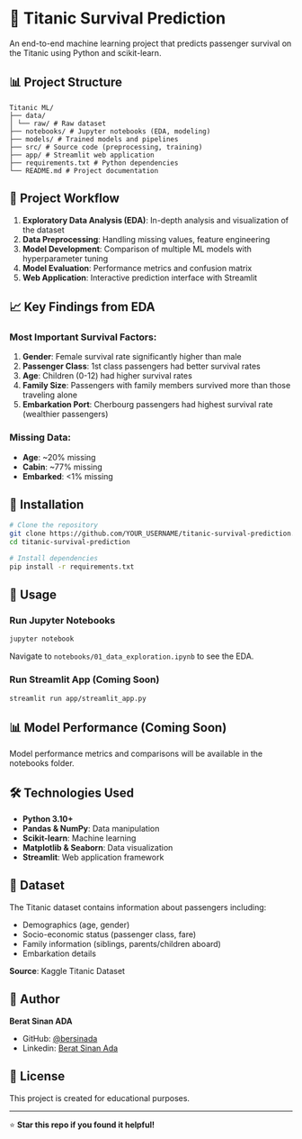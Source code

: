 # 🚢 Titanic Survival Prediction

An end-to-end machine learning project that predicts passenger survival on the Titanic using Python and scikit-learn.

## 📊 Project Structure

```
Titanic ML/
├── data/
│ └── raw/ # Raw dataset
├── notebooks/ # Jupyter notebooks (EDA, modeling)
├── models/ # Trained models and pipelines
├── src/ # Source code (preprocessing, training)
├── app/ # Streamlit web application
├── requirements.txt # Python dependencies
└── README.md # Project documentation
```

## 🎯 Project Workflow

1. **Exploratory Data Analysis (EDA)**: In-depth analysis and visualization of the dataset
2. **Data Preprocessing**: Handling missing values, feature engineering
3. **Model Development**: Comparison of multiple ML models with hyperparameter tuning
4. **Model Evaluation**: Performance metrics and confusion matrix
5. **Web Application**: Interactive prediction interface with Streamlit

## 📈 Key Findings from EDA

### Most Important Survival Factors:

1. **Gender**: Female survival rate significantly higher than male
2. **Passenger Class**: 1st class passengers had better survival rates
3. **Age**: Children (0-12) had higher survival rates
4. **Family Size**: Passengers with family members survived more than those traveling alone
5. **Embarkation Port**: Cherbourg passengers had highest survival rate (wealthier passengers)

### Missing Data:

- **Age**: ~20% missing
- **Cabin**: ~77% missing
- **Embarked**: <1% missing

## 🚀 Installation

```bash
# Clone the repository
git clone https://github.com/YOUR_USERNAME/titanic-survival-prediction.git
cd titanic-survival-prediction

# Install dependencies
pip install -r requirements.txt
```

## 📓 Usage

### Run Jupyter Notebooks

```bash
jupyter notebook
```

Navigate to `notebooks/01_data_exploration.ipynb` to see the EDA.

### Run Streamlit App (Coming Soon)

```bash
streamlit run app/streamlit_app.py
```

## 📊 Model Performance (Coming Soon)

Model performance metrics and comparisons will be available in the notebooks folder.

## 🛠️ Technologies Used

- **Python 3.10+**
- **Pandas & NumPy**: Data manipulation
- **Scikit-learn**: Machine learning
- **Matplotlib & Seaborn**: Data visualization
- **Streamlit**: Web application framework

## 📝 Dataset

The Titanic dataset contains information about passengers including:

- Demographics (age, gender)
- Socio-economic status (passenger class, fare)
- Family information (siblings, parents/children aboard)
- Embarkation details

**Source**: Kaggle Titanic Dataset

## 👤 Author

**Berat Sinan ADA**

- GitHub: [@bersinada](https://github.com/bersinada)
- Linkedin: [Berat Sinan Ada](https://www.linkedin.com/in/berat-sinan-ada-349673219/)

## 📄 License

This project is created for educational purposes.

---

⭐ **Star this repo if you found it helpful!**
